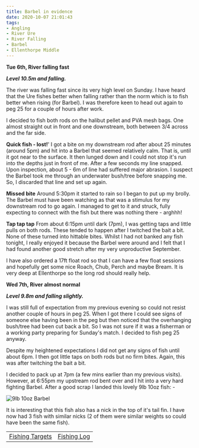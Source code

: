 ```yaml
---
title: Barbel in evidence
date: 2020-10-07 21:01:43
tags:
- Angling
- River Ure
- River Falling
- Barbel
- Ellenthorpe Middle
---
```

**Tue 6th, River falling fast**

***Level 10.5m and falling.***

The river was falling fast since its very high level on Sunday. I have heard that the Ure fishes better when falling rather than the norm which is to fish better when rising (for Barbel). I was therefore keen to head out again to peg 25 for a couple of hours after work.

I decided to fish both rods on the halibut pellet and PVA mesh bags. One almost straight out in front and one downstream, both between 3/4 across and the far side. 

**Quick fish - lost!**'
I got a bite on my downstream rod after about 25 minutes (around 5pm) and hit into a Barbel that seemed relatively calm. That is, until it got near to the surface. It then lunged down and I could not stop it's run into the depths just in front of me. After a few seconds my line snapped. Upon inspection, about 5 - 6m of line had suffered major abrasion. I suspect the Barbel took me through an underwater bush/tree before snapping me. So, I discarded that line and set up again. 

**Missed bite**
Around 5:30pm it started to rain so I began to put up my brolly. The Barbel must have been watching as that was a stimulus for my downstream rod to go again. I managed to get to it and struck, fully expecting to connect with the fish but there was nothing there - arghhh!

**Tap tap tap**
From about 6:15pm until dark (7pm), I was getting taps and little pulls on both rods. These tended to happen after I twitched the bait a bit. None of these turned into hittable bites. Whilst I had not banked any fish tonight, I really enjoyed it because the Barbel were around and I felt that I had found another good stretch after my very unproductive September.

I have also ordered a 17ft float rod so that I can have a few float sessions and hopefully get some nice Roach, Chub, Perch and maybe Bream. It is very deep at Ellenthorpe so the long rod should really help.

**Wed 7th, River almost normal**

***Level 9.8m and falling slightly.***

I was still full of expectation from my previous evening so could not resist another couple of hours in peg 25. When I got there I could see signs of someone else having been in the peg but then noticed that the overhanging bush/tree had been cut back a bit. So I was not sure if it was a fisherman or a working party preparing for Sunday's match. I decided to fish peg 25 anyway.

Despite my heightened expectations I did not get any signs of fish until about 6pm. I then got little taps on both rods but no firm bites. Again, this was after twitching the bait a bit.

I decided to pack up at 7pm (a few mins earlier than my previous visits). However, at 6:55pm my upstream rod bent over and I hit into a very hard fighting Barbel. After a good scrap I landed this lovely 9lb 10oz fish: - 

![9lb 10oz Barbel](/images/2020-10-07/9lb10ozBarbel.jpg)

It is interesting that this fish also has a nick in the top of it's tail fin. I have now had 3 fish with similar nicks (2 of them were similar weights so could have been the same fish).

|||
|---------|------|
|<a href="/2020/07/20200726-Fishing-Targets/">Fishing Targets</a>|<a href="/2020/08/20200816-FishingLog/">Fishing Log</a>|


